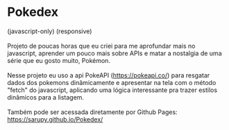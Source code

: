 # Pokedex
(javascript-only) (responsive)
<br> <br>
Projeto de poucas horas que eu criei para me aprofundar mais no javascript, aprender um pouco mais sobre APIs e matar a nostalgia de uma série que eu gosto muito, Pokémon. 
<br> <br>
Nesse projeto eu uso a api PokeAPI (https://pokeapi.co/) para resgatar dados dos pokemons dinâmicamente e apresentar na tela com o método "fetch" do javascript, aplicando uma lógica interessante pra trazer estilos dinâmicos para a listagem.
<br><br>
Também pode ser acessada diretamente por Github Pages: https://sarupy.github.io/Pokedex/
